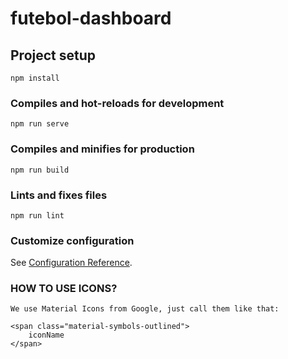 # futebol-dashboard

## Project setup
```
npm install
```

### Compiles and hot-reloads for development
```
npm run serve
```

### Compiles and minifies for production
```
npm run build
```

### Lints and fixes files
```
npm run lint
```

### Customize configuration
See [Configuration Reference](https://cli.vuejs.org/config/).

### HOW TO USE ICONS?
```
We use Material Icons from Google, just call them like that:

<span class="material-symbols-outlined">
    iconName
</span>
```